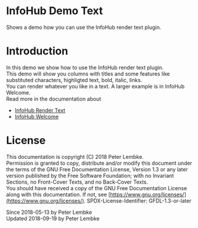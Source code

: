 # InfoHub Demo Text

Shows a demo how you can use the InfoHub render text plugin.

# Introduction

In this demo we show how to use the InfoHub render text plugin.  
This demo will show you columns with titles and some features like substituted characters, highligted text, bold,
italic, links.  
You can render whatever you like in a text. A larger example is in InfoHub Welcome.  
Read more in the documentation about

- [InfoHub Render Text](plugin,infohub_render_text)
- [InfoHub Welcome](plugin,infohub_welcome)

# License

This documentation is copyright (C) 2018 Peter Lembke.  
Permission is granted to copy, distribute and/or modify this document under the terms of the GNU Free Documentation
License, Version 1.3 or any later version published by the Free Software Foundation; with no Invariant Sections, no
Front-Cover Texts, and no Back-Cover Texts.  
You should have received a copy of the GNU Free Documentation License along with this documentation. If not,
see [https://www.gnu.org/licenses/](https://www.gnu.org/licenses/). SPDX-License-Identifier: GFDL-1.3-or-later

Since 2018-05-13 by Peter Lembke  
Updated 2018-09-19 by Peter Lembke  
